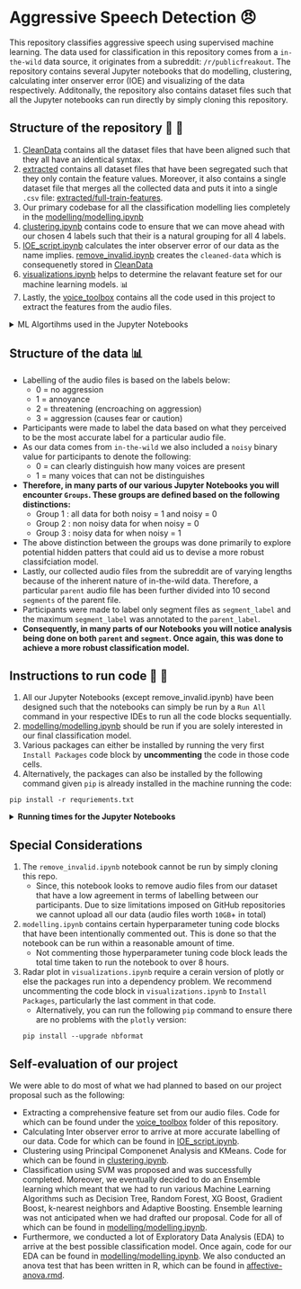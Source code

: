 # Aggressive Speech Detection :angry:

This repository classifies aggressive speech using supervised machine learning. The data used for classification in this repository comes from a  `in-the-wild` data source, it originates from a subreddit: `/r/publicfreakout`. The repository contains several Jupyter notebooks that do modelling, clustering, calculating inter onserver error (IOE) and visualizing of the data respectively. Additonally, the repository also contains dataset files such that all the Jupyter notebooks can run directly by simply cloning this repository.

## Structure of the repository  :file_folder: :file_folder:

1. [CleanData](CleanData) contains all the dataset files that have been aligned such that they all have an identical syntax.
2. [extracted](extracted) contains all dataset files that have been segregated such that they only contain the feature values. Moreover, it also contains a single dataset file that merges all the collected data and puts it into a single `.csv` file: [extracted/full-train-features](extracted/full-train-features). 
3. Our primary codebase for all the classification modelling lies completely in the [modelling/modelling.ipynb](modelling/modelling.ipynb)
4. [clustering.ipynb](clustering.ipynb) contains code to ensure that we can move ahead with our chosen 4 labels such that their is a natural grouping for all 4 labels.
5. [IOE_script.ipynb](IOE_script.ipynb) calculates the inter observer error of our data as the name implies. [remove_invalid.ipynb](remove_invalid.ipynb) creates the `cleaned-data` which is consequenetly stored in [CleanData](CleanData)
6. [visualizations.ipynb](visualizations.ipynb) helps to determine the relavant feature set for our machine learning models. :bar_chart:
7. Lastly, the [voice_toolbox](voice_toolbox) contains all the code used in this project to extract the features from the audio files.

 <details>

 <summary>ML Algortihms used in the Jupyter Notebooks</summary>

| Jupyte Notebook      | Running time*  |
| -------------------- | -------------- |
| clustering.ipynb     | Principal Componenet Analysis, KMeans       |
| modelling.ipynb      |  Supoprt Vector Machines, Decision Tree, Random Forest, XG Boost, Gradient Boost, k-nearest neighbors, Adaptive Boosting     |
| IOE_script.ipynb     |    Cohen Kappa |


 </details>

## Structure of the data :bar_chart:

- Labelling of the audio files is based on the labels below:
    - 0 = no aggression
    - 1 = annoyance
    - 2 = threatening (encroaching on aggression)
    - 3 = aggression (causes fear or caution)
- Participants were made to label the data based on what they perceived to be the most accurate label for a particular audio file.
- As our data comes from `in-the-wild` we also included a `noisy` binary value for participants to denote the following:
    - 0 = can clearly distinguish how many voices are present
    - 1 = many voices that can not be distinguishes
- **Therefore, in many parts of our various Jupyter Notebooks you will encounter `Groups`. These groups are defined based on the following distinctions:**
    - Group 1 : all data for both noisy = 1 and noisy = 0
    - Group 2 : non noisy data for when noisy = 0
    - Group 3 : noisy data for when noisy = 1
- The above distinction between the groups was done primarily to explore potential hidden patters that could aid us to devise a more robust classifciation model.
- Lastly, our collected audio files from the subreddit are of varying lengths because of the inherent nature of in-the-wild data. Therefore, a particular `parent` audio file has been further divided into 10 second `segments` of the parent file.
- Participants were made to label only segment files as `segment_label` and the maximum `segment_label` was annotated to the `parent_label`.
- **Consequently, in many parts of our Notebooks you will notice analysis being done on both `parent` and `segment`. Once again, this was done to achieve a more robust classification model.**  


## Instructions to run code :running: :running:

1. All our Jupyter Notebooks (except remove_invalid.ipynb) have been designed such that the notebooks can simply be run by a `Run All` command in your respective IDEs to run all the code blocks sequentially.
2. [modelling/modelling.ipynb](modelling/modelling.ipynb) should be run if you are solely interested in our final classification model.
3. Various packages can either be installed by running the very first `Install Packages` code block by **uncommenting** the code in those code cells.
4. Alternatively, the packages can also be installed by the following command given `pip` is already installed in the machine running the code:
```
pip install -r requriements.txt
```

 <details>

 <summary><strong>Running times for the Jupyter Notebooks</strong></summary>
  
| Jupyte Notebook      | Running time*                                      |
| -------------------- | -------------------------------------------------- |
| clustering.ipynb     |    ~ 10s                                           |
| modelling.ipynb      |    ~ 120s                                          |
| IOE_script.ipynb     |    ~ 60s                                           |
| visualizations.ipynb |    ~ 50s                                           |
| remove_invalid.ipynb | cannot be run (read special considerations below)  |

*time does not include time taken to install packages i.e. runing the `Installing Packages` code block

</details>


## Special Considerations

1. The `remove_invalid.ipynb` notebook cannot be run by simply cloning this repo.
    - Since, this notebook looks to remove audio files from our dataset that have a low agreement in terms of labelling between our participants. Due to size limitations imposed on GitHub repositories we cannot upload all our data (audio files worth `10GB`+ in total)
2. `modelling.ipynb` contains certain hyperparameter tuning code blocks that have been intentionally commented out. This is done so that the notebook can be run within a reasonable amount of time. 
    - Not commenting those hyperparameter tuning code block leads the total time taken to run the notebook to over 8 hours.
3. Radar plot in `visualizations.ipynb` require a cerain version of plotly or else the packages run into a dependency problem. We recommend uncommenting the code block in `visualizations.ipynb` to `Install Packages`, particularly the last comment in that code. 
    - Alternatively, you can run the following `pip` command to ensure there are no problems with the `plotly` version:
    ```
    pip install --upgrade nbformat
    ```


## Self-evaluation of our project

We were able to do most of what we had planned to based on our project proposal such as the following:
- Extracting a comprehensive feature set from our audio files. Code for which can be found under the [voice_toolbox](voice_toolbox) folder of this repository.
- Calculating Inter observer error to arrive at more accurate labelling of our data. Code for which can be found in [IOE_script.ipynb](IOE_script.ipynb).
- Clustering using Principal Componenet Analysis and KMeans. Code for which can be found in [clustering.ipynb](clustering.ipynb).
- Classification using SVM was proposed and was successfully completed. Moreover, we eventually decided to do an Ensemble learning which meant that we had to run various Machine Learning Algorithms such as Decision Tree, Random Forest, XG Boost, Gradient Boost, k-nearest neighbors and Adaptive Boosting.  Ensemble learning was not anticipated when we had drafted our proposal. Code for all of which can be found in [modelling/modelling.ipynb](modelling/modelling.ipynb).
- Furthermore, we conducted a lot of Exploratory Data Analysis (EDA) to arrive at the best possible classification model. Once again, code for our EDA can be found in [modelling/modelling.ipynb](modelling/modelling.ipynb). We also conducted an anova test that has been written in R, which can be found in [affective-anova.rmd](affective-anova.rmd).
